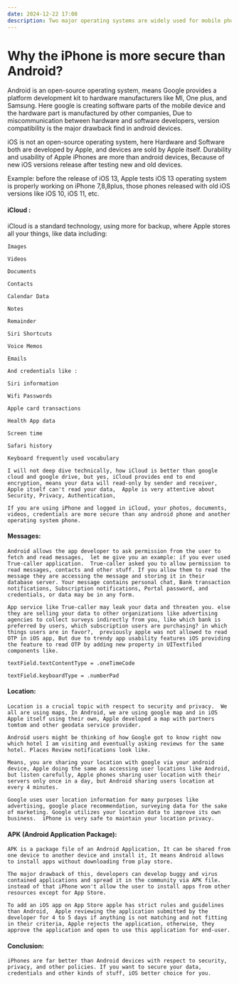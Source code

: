 ```yaml
---
date: 2024-12-22 17:08
description: Two major operating systems are widely used for mobile phones, iOS, and Android. Android is owned by Google and iOS is owned by Apple, here we will discuss how iOS is more secure than the Android operating system.
---
```

# Why the iPhone is more secure than Android?
Android is an open-source operating system, means Google provides a platform development kit to hardware manufacturers like MI, One plus, and Samsung. Here google is creating software parts of the mobile device and the hardware part is manufactured by other companies, Due to miscommunication between hardware and software developers, version compatibility is the major drawback find in android devices.

iOS is not an open-source operating system, here Hardware and Software both are developed by Apple, and devices are sold by Apple itself.  Durability and usability of Apple iPhones are more than android devices, Because of new iOS versions release after testing new and old devices.

Example: before the release of iOS 13, Apple tests iOS 13 operating system is properly working on iPhone 7,8,8plus, those phones released with old iOS versions like iOS 10, iOS 11, etc.

<h4>iCloud : </h4>

iCloud is a standard technology, using more for backup, where Apple stores all your things, like  data including:

    Images

    Videos

    Documents

    Contacts

    Calendar Data

    Notes

    Remainder

    Siri Shortcuts

    Voice Memos

    Emails

    And credentials like :

    Siri information

    Wifi Passwords

    Apple card transactions

    Health App data

    Screen time

    Safari history

    Keyboard frequently used vocabulary

    I will not deep dive technically, how iCloud is better than google cloud and google drive, but yes, iCloud provides end to end encryption, means your data will read-only by sender and receiver, Apple itself can't read your data,  Apple is very attentive about Security, Privacy, Authentication,

    If you are using iPhone and logged in iCloud, your photos, documents, videos, credentials are more secure than any android phone and another operating system phone.

<h4>Messages:</h4>

    Android allows the app developer to ask permission from the user to fetch and read messages,  let me give you an example: if you ever used True-caller application.  True-caller asked you to allow permission to read messages, contacts and other stuff. If you allow them to read the message they are accessing the message and storing it in their database server. Your message contains personal chat, Bank transaction notifications, Subscription notifications, Portal password, and credentials, or data may be in any form.

    App service like True-caller may leak your data and threaten you. else they are selling your data to other organizations like advertising agencies to collect surveys indirectly from you, like which bank is preferred by users, which subscription users are purchasing? in which things users are in favor?,  previously apple was not allowed to read OTP in iOS app, But due to trendy app usability features iOS providing the feature to read OTP by adding new property in UITextfiled components like.
                                                                                                                                    
    textField.textContentType = .oneTimeCode
                                                                                                                                    
    textField.keyboardType = .numberPad

<h4>Location:</h4>

    Location is a crucial topic with respect to security and privacy.  We all are using maps, In Android, we are using google map and in iOS Apple itself using their own, Apple developed a map with partners tomtom and other geodata service provider.

    Android users might be thinking of how Google got to know right now which hotel I am visiting and eventually asking reviews for the same hotel. Places Review notifications look like.

    Means, you are sharing your location with google via your android device, Apple doing the same as accessing user locations like Android, but listen carefully, Apple phones sharing user location with their servers only once in a day, but Android sharing users location at every 4 minutes.

    Google uses user location information for many purposes like advertising, google place recommendation, surveying data for the sake of marketing. Google utilizes your location data to improve its own business.  iPhone is very safe to maintain your location privacy.

<h4>APK (Android Application Package):</h4>

    APK is a package file of an Android Application, It can be shared from one device to another device and install it, It means Android allows to install apps without downloading from play store.

    The major drawback of this, developers can develop buggy and virus contained applications and spread it in the community via APK file.  instead of that iPhone won't allow the user to install apps from other resources except for App Store.

    To add an iOS app on App Store apple has strict rules and guidelines than Android,  Apple reviewing the application submitted by the developer for 4 to 5 days if anything is not matching and not fitting in their criteria, Apple rejects the application, otherwise, they approve the application and open to use this application for end-user.

<h4>Conclusion: </h4>

    iPhones are far better than Android devices with respect to security, privacy, and other policies. If you want to secure your data, credentials and other kinds of stuff, iOS better choice for you.
<div style="text-align:center;">
  <script async src="https://pagead2.googlesyndication.com/pagead/js/adsbygoogle.js"></script>
  <ins class="adsbygoogle"
       style="display:block"
       data-ad-client="ca-pub-9268892677399703"
       data-ad-slot="1234567890"
       data-ad-format="auto"
       data-full-width-responsive="true"></ins>
  <script>
       (adsbygoogle = window.adsbygoogle || []).push({});
  </script>
</div>
